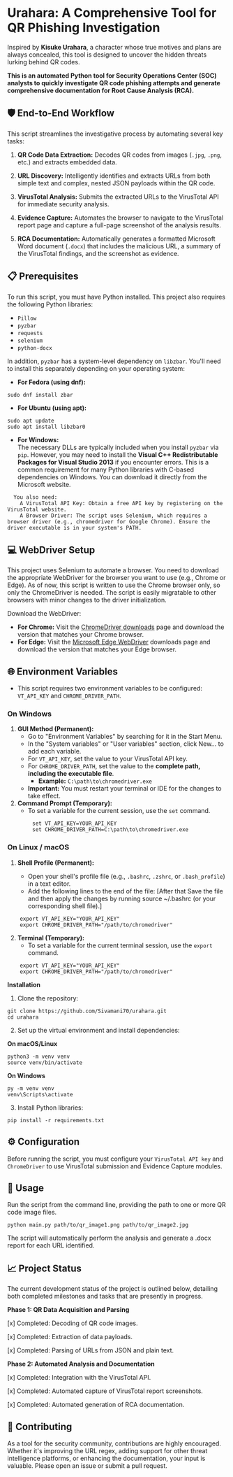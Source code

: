 # Urahara: A Comprehensive Tool for QR Phishing Investigation

Inspired by **Kisuke Urahara**, a character whose true motives and plans are always concealed, this tool is designed to uncover the hidden threats lurking behind QR codes.

**This is an automated Python tool for Security Operations Center (SOC) analysts to quickly investigate QR code phishing attempts and generate comprehensive documentation for Root Cause Analysis (RCA).**

## 🛡️ End-to-End Workflow

This script streamlines the investigative process by automating several key tasks:

1. **QR Code Data Extraction:** Decodes QR codes from images (`.jpg`, `.png`, etc.) and extracts embedded data.

2. **URL Discovery:** Intelligently identifies and extracts URLs from both simple text and complex, nested JSON payloads within the QR code.

3. **VirusTotal Analysis:** Submits the extracted URLs to the VirusTotal API for immediate security analysis.

4. **Evidence Capture:** Automates the browser to navigate to the VirusTotal report page and capture a full-page screenshot of the analysis results.

5. **RCA Documentation:** Automatically generates a formatted Microsoft Word document (`.docx`) that includes the malicious URL, a summary of the VirusTotal findings, and the screenshot as evidence.

## 📋 Prerequisites

To run this script, you must have Python installed. This project also requires the following Python libraries:

- `Pillow`
- `pyzbar`
- `requests`
- `selenium`
- `python-docx`

In addition, `pyzbar` has a system-level dependency on `libzbar`. You'll need to install this separately depending on your operating system:

- **For Fedora (using dnf):**

```
sudo dnf install zbar
```

- **For Ubuntu (using apt):**

```
sudo apt update
sudo apt install libzbar0
```

- **For Windows:**  
  The necessary DLLs are typically included when you install `pyzbar` via `pip`. However, you may need to install the **Visual C++ Redistributable Packages for Visual Studio 2013** if you encounter errors. This is a common requirement for many Python libraries with C-based dependencies on Windows. You can download it directly from the Microsoft website.

```
  You also need:
    A VirusTotal API Key: Obtain a free API key by registering on the VirusTotal website.
    A Browser Driver: The script uses Selenium, which requires a browser driver (e.g., chromedriver for Google Chrome). Ensure the driver executable is in your system's PATH.
```

## 💻 WebDriver Setup

This project uses Selenium to automate a browser. You need to download the appropriate WebDriver for the browser you want to use (e.g., Chrome or Edge). As of now, this script is written to use the Chrome browser only, so only the ChromeDriver is needed. The script is easily migratable to other browsers with minor changes to the driver initialization.

Download the WebDriver:

- **For Chrome:** Visit the [ChromeDriver downloads](https://googlechromelabs.github.io/chrome-for-testing/) page and download the version that matches your Chrome browser.
- **For Edge:** Visit the [Microsoft Edge WebDriver](https://developer.microsoft.com/en-us/microsoft-edge/tools/webdriver/) downloads page and download the version that matches your Edge browser.

## 🌐 Environment Variables

- This script requires two environment variables to be configured: `VT_API_KEY` and `CHROME_DRIVER_PATH`.

### On Windows

1. **GUI Method (Permanent):**
   - Go to "Environment Variables" by searching for it in the Start Menu.
   - In the "System variables" or "User variables" section, click New... to add each variable.
   - For `VT_API_KEY`, set the value to your VirusTotal API key.
   - For `CHROME_DRIVER_PATH`, set the value to the **complete path, including the executable file**.
     - **Example:** `C:\path\to\chromedriver.exe`
   - **Important:** You must restart your terminal or IDE for the changes to take effect.
2. **Command Prompt (Temporary):**
   - To set a variable for the current session, use the `set` command.

```
        set VT_API_KEY=YOUR_API_KEY
        set CHROME_DRIVER_PATH=C:\path\to\chromedriver.exe
```

### On Linux / macOS

1. **Shell Profile (Permanent):**

   - Open your shell's profile file (e.g., `.bashrc`, `.zshrc`, or `.bash_profile`) in a text editor.
   - Add the following lines to the end of the file: [After that Save the file and then apply the changes by running source ~/.bashrc (or your corresponding shell file).]

```
    export VT_API_KEY="YOUR_API_KEY"
    export CHROME_DRIVER_PATH="/path/to/chromedriver"
```

2. **Terminal (Temporary):**
   - To set a variable for the current terminal session, use the `export` command.

```
    export VT_API_KEY="YOUR_API_KEY"
    export CHROME_DRIVER_PATH="/path/to/chromedriver"
```

**Installation**

1. Clone the repository:

```
git clone https://github.com/Sivamani70/urahara.git
cd urahara
```

2. Set up the virtual environment and install dependencies:

**On macOS/Linux**

```
python3 -m venv venv
source venv/bin/activate
```

**On Windows**

```
py -m venv venv
venv\Scripts\activate
```

3. Install Python libraries:

```
pip install -r requirements.txt
```

## ⚙️ Configuration

Before running the script, you must configure your `VirusTotal API key` and `ChromeDriver` to use VirusTotal submission and Evidence Capture modules.

## 🚀 Usage

Run the script from the command line, providing the path to one or more QR code image files.

```
python main.py path/to/qr_image1.png path/to/qr_image2.jpg
```

The script will automatically perform the analysis and generate a .docx report for each URL identified.

## 📈 Project Status

The current development status of the project is outlined below, detailing both completed milestones and tasks that are presently in progress.

**Phase 1: QR Data Acquisition and Parsing**

[x] Completed: Decoding of QR code images.

[x] Completed: Extraction of data payloads.

[x] Completed: Parsing of URLs from JSON and plain text.

**Phase 2: Automated Analysis and Documentation**

[x] Completed: Integration with the VirusTotal API.

[x] Completed: Automated capture of VirusTotal report screenshots.

[x] Completed: Automated generation of RCA documentation.

## 🤝 Contributing

As a tool for the security community, contributions are highly encouraged. Whether it's improving the URL regex, adding support for other threat intelligence platforms, or enhancing the documentation, your input is valuable. Please open an issue or submit a pull request.
